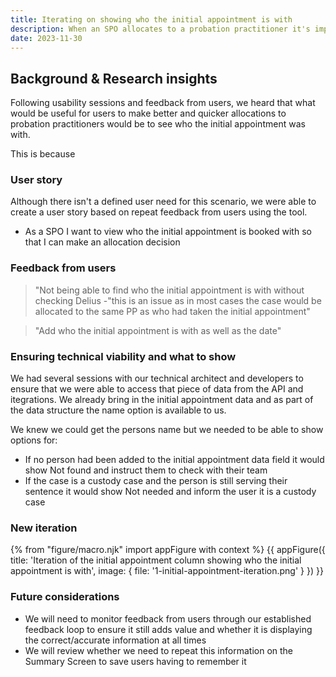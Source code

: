 ```yaml
---
title: Iterating on showing who the initial appointment is with
description: When an SPO allocates to a probation practitioner it's important for them to see the initial appointment date or if one exists. Receiving feedback from users, it seemed important to also show who the appointment is with!
date: 2023-11-30
---
```


## Background & Research insights

Following usability sessions and feedback from users, we heard that what would be useful for users to make better and quicker allocations to probation practitioners would be to see who the initial appointment was with. 

This is because 


### User story
Although there isn't a defined user need for this scenario, we were able to create a user story based on repeat feedback from users using the tool.

- As a SPO I want to view who the initial appointment is booked with so that I can make an allocation decision

### Feedback from users

> "Not being able to find who the initial appointment is with without checking Delius -"this is an issue as in most cases the case would be allocated to the same PP as who had taken the initial appointment"

> "Add who the initial appointment is with as well as the date"

### Ensuring technical viability and what to show
We had several sessions with our technical architect and developers to ensure that we were able to access that piece of data from the API and itegrations. We already bring in the initial appointment data and as part of the data structure the name option is available to us.

We knew we could get the persons name but we needed to be able to show options for: 

- If no person had been added to the initial appointment data field it would show Not found and instruct them to check with their team
- If the case is a custody case and the person is still serving their sentence it would show Not needed and inform the user it is a custody case


### New iteration

{% from "figure/macro.njk" import appFigure with context %}
{{ appFigure({
  title: 'Iteration of the initial appointment column showing who the initial appointment is with',
  image: {
    file: '1-initial-appointment-iteration.png'
  }
}) }}

### Future considerations
- We will need to monitor feedback from users through our established feedback loop to ensure it still adds value and whether it is displaying the correct/accurate information at all times
- We will review whether we need to repeat this information on the Summary Screen to save users having to remember it
